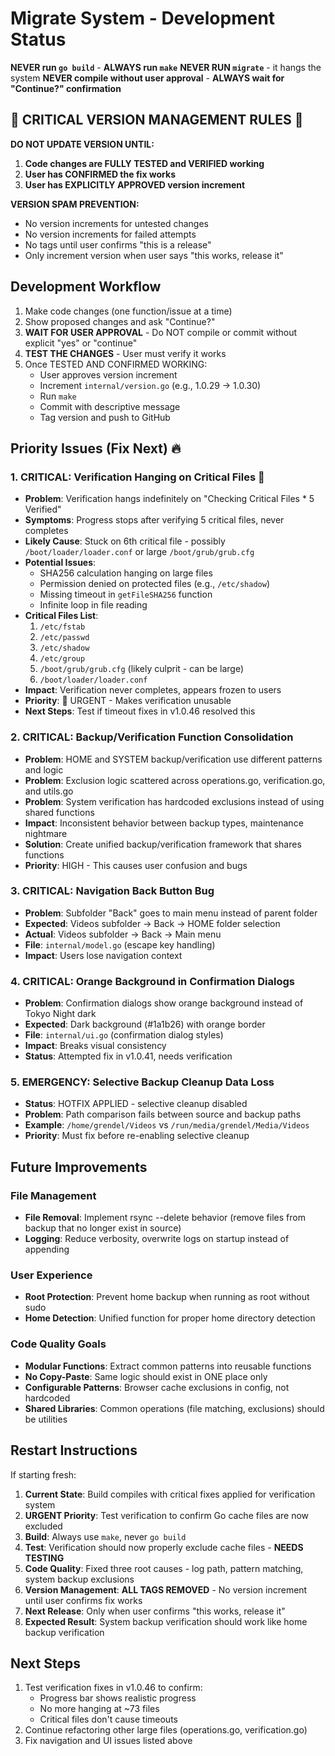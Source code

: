 # Migrate System - Development Status

**NEVER run `go build`** - **ALWAYS run `make`**
**NEVER RUN `migrate`** - it hangs the system
**NEVER compile without user approval** - **ALWAYS wait for "Continue?" confirmation**

## 🚨 CRITICAL VERSION MANAGEMENT RULES 🚨

**DO NOT UPDATE VERSION UNTIL:**

1. **Code changes are FULLY TESTED and VERIFIED working**
2. **User has CONFIRMED the fix works**
3. **User has EXPLICITLY APPROVED version increment**

**VERSION SPAM PREVENTION:**

- No version increments for untested changes
- No version increments for failed attempts
- No tags until user confirms "this is a release"
- Only increment version when user says "this works, release it"

## Development Workflow

1. Make code changes (one function/issue at a time)
2. Show proposed changes and ask "Continue?"
3. **WAIT FOR USER APPROVAL** - Do NOT compile or commit without explicit "yes" or "continue"
4. **TEST THE CHANGES** - User must verify it works
5. Once TESTED AND CONFIRMED WORKING:
    - User approves version increment
    - Increment `internal/version.go` (e.g., 1.0.29 → 1.0.30)
    - Run `make`
    - Commit with descriptive message
    - Tag version and push to GitHub

## Priority Issues (Fix Next) 🔥

### 1. CRITICAL: Verification Hanging on Critical Files 🚨

- **Problem**: Verification hangs indefinitely on "Checking Critical Files \* 5 Verified"
- **Symptoms**: Progress stops after verifying 5 critical files, never completes
- **Likely Cause**: Stuck on 6th critical file - possibly `/boot/loader/loader.conf` or large `/boot/grub/grub.cfg`
- **Potential Issues**:
    - SHA256 calculation hanging on large files
    - Permission denied on protected files (e.g., `/etc/shadow`)
    - Missing timeout in `getFileSHA256` function
    - Infinite loop in file reading
- **Critical Files List**:
    1. `/etc/fstab`
    2. `/etc/passwd`
    3. `/etc/shadow`
    4. `/etc/group`
    5. `/boot/grub/grub.cfg` (likely culprit - can be large)
    6. `/boot/loader/loader.conf`
- **Impact**: Verification never completes, appears frozen to users
- **Priority**: 🚨 URGENT - Makes verification unusable
- **Next Steps**: Test if timeout fixes in v1.0.46 resolved this

### 2. CRITICAL: Backup/Verification Function Consolidation

- **Problem**: HOME and SYSTEM backup/verification use different patterns and logic
- **Problem**: Exclusion logic scattered across operations.go, verification.go, and utils.go
- **Problem**: System verification has hardcoded exclusions instead of using shared functions
- **Impact**: Inconsistent behavior between backup types, maintenance nightmare
- **Solution**: Create unified backup/verification framework that shares functions
- **Priority**: HIGH - This causes user confusion and bugs

### 3. CRITICAL: Navigation Back Button Bug

- **Problem**: Subfolder "Back" goes to main menu instead of parent folder
- **Expected**: Videos subfolder → Back → HOME folder selection
- **Actual**: Videos subfolder → Back → Main menu
- **File**: `internal/model.go` (escape key handling)
- **Impact**: Users lose navigation context

### 4. CRITICAL: Orange Background in Confirmation Dialogs

- **Problem**: Confirmation dialogs show orange background instead of Tokyo Night dark
- **Expected**: Dark background (#1a1b26) with orange border
- **File**: `internal/ui.go` (confirmation dialog styles)
- **Impact**: Breaks visual consistency
- **Status**: Attempted fix in v1.0.41, needs verification

### 5. EMERGENCY: Selective Backup Cleanup Data Loss

- **Status**: HOTFIX APPLIED - selective cleanup disabled
- **Problem**: Path comparison fails between source and backup paths
- **Example**: `/home/grendel/Videos` vs `/run/media/grendel/Media/Videos`
- **Priority**: Must fix before re-enabling selective cleanup

## Future Improvements

### File Management

- **File Removal**: Implement rsync --delete behavior (remove files from backup that no longer exist in source)
- **Logging**: Reduce verbosity, overwrite logs on startup instead of appending

### User Experience

- **Root Protection**: Prevent home backup when running as root without sudo
- **Home Detection**: Unified function for proper home directory detection

### Code Quality Goals

- **Modular Functions**: Extract common patterns into reusable functions
- **No Copy-Paste**: Same logic should exist in ONE place only
- **Configurable Patterns**: Browser cache exclusions in config, not hardcoded
- **Shared Libraries**: Common operations (file matching, exclusions) should be utilities

## Restart Instructions

If starting fresh:

1. **Current State**: Build compiles with critical fixes applied for verification system
2. **URGENT Priority**: Test verification to confirm Go cache files are now excluded
3. **Build**: Always use `make`, never `go build`
4. **Test**: Verification should now properly exclude cache files - **NEEDS TESTING**
5. **Code Quality**: Fixed three root causes - log path, pattern matching, system backup exclusions
6. **Version Management**: **ALL TAGS REMOVED** - No version increment until user confirms fix works
7. **Next Release**: Only when user confirms "this works, release it"
8. **Expected Result**: System backup verification should work like home backup verification

## Next Steps

1. Test verification fixes in v1.0.46 to confirm:
    - Progress bar shows realistic progress
    - No more hanging at ~73 files
    - Critical files don't cause timeouts
2. Continue refactoring other large files (operations.go, verification.go)
3. Fix navigation and UI issues listed above
